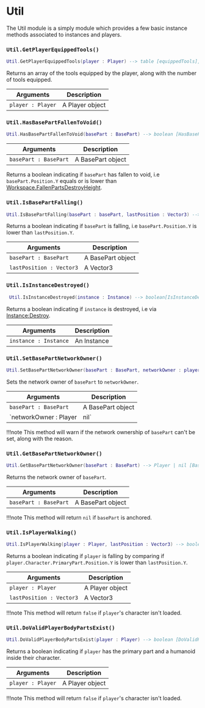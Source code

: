 # Util

The Util module is a simply module which provides a few basic instance methods associated to instances and players.

### `Util.GetPlayerEquippedTools()`

```lua
Util.GetPlayerEquippedTools(player : Player) --> table [equippedTools], number [equippedToolsCount]
```

Returns an array of the tools equipped by the player, along with the number of tools equipped.

| Arguments      | Description                          |
| ----------- | ------------------------------------ |
| `player : Player` | A Player object |

### `Util.HasBasePartFallenToVoid()`

```lua
Util.HasBasePartFallenToVoid(basePart : BasePart) --> boolean [HasBasePartFallenToVoid]
```

| Arguments      | Description                          |
| ----------- | ------------------------------------ |
| `basePart : BasePart` | A BasePart object |

Returns a boolean indicating if `basePart` has fallen to void, i.e `basePart.Position.Y` equals or is lower than [Workspace.FallenPartsDestroyHeight](https://developer.roblox.com/en-us/api-reference/property/Workspace/FallenPartsDestroyHeight).

### `Util.IsBasePartFalling()`

```lua
Util.IsBasePartFalling(basePart : basePart, lastPosition : Vector3) --> boolean[IsBasePartFalling]
```

Returns a boolean indicating if `basePart` is falling, i.e `basePart.Position.Y` is lower than `lastPosition.Y`.

| Arguments      | Description                          |
| ----------- | ------------------------------------ |
| `basePart : BasePart` | A BasePart object |
| `lastPosition : Vector3` | A Vector3 |

### `Util.IsInstanceDestroyed()`

```lua
 Util.IsInstanceDestroyed(instance : Instance) --> boolean[IsInstanceDestroyed]
```

Returns a boolean indicating if `instance` is destroyed, i.e via [Instance:Destroy](https://developer.roblox.com/en-us/api-reference/function/Instance/Destroy).

| Arguments      | Description                          |
| ----------- | ------------------------------------ |
| `instance : Instance` | An Instance |

### `Util.SetBasePartNetworkOwner()`

```lua
Util.SetBasePartNetworkOwner(basePart : BasePart, networkOwner : player | nil) --> nil []
```

Sets the network owner of `basePart` to `networkOwner`. 

| Arguments      | Description                          |
| ----------- | ------------------------------------ |
| `basePart : BasePart` | A BasePart object |
| `networkOwner : Player | nil` | A Player object or `nil` |

!!!note
    This method will warn if the network ownership of `basePart` can't be set, along with the reason.

### `Util.GetBasePartNetworkOwner()`    

```lua
Util.GetBasePartNetworkOwner(basePart : BasePart) --> Player | nil [BasePartNetworkOwner]
```

Returns the network owner of `basePart`.

| Arguments      | Description                          |
| ----------- | ------------------------------------ |
| `basePart : BasePart` | A BasePart object |

!!!note
    This method will return `nil` if `basePart` is anchored.

### `Util.IsPlayerWalking()`

```lua
Util.IsPlayerWalking(player : Player, lastPosition : Vector3) --> boolean [IsPlayerWalking]
```

Returns a boolean indicating if `player` is falling by comparing if `player.Character.PrimaryPart.Position.Y` is lower than `lastPosition.Y`.

| Arguments      | Description                          |
| ----------- | ------------------------------------ |
| `player : Player` | A Player object |
| `lastPosition : Vector3` | A Vector3 |

!!!note
    This method will return `false` if `player`'s character isn't loaded.

### `Util.DoValidPlayerBodyPartsExist()`

```lua
Util.DoValidPlayerBodyPartsExist(player : Player) --> boolean [DoValidPlayerBodyPartsExist]
```

Returns a boolean indicating if `player` has the primary part and a humanoid inside their character.

| Arguments      | Description                          |
| ----------- | ------------------------------------ |
| `player : Player` | A Player object |

!!!note
    This method will return `false` if `player`'s character isn't loaded.